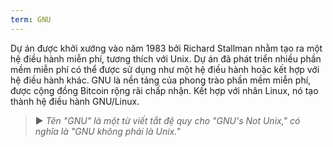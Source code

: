 ```yaml
---
term: GNU
---
```


Dự án được khởi xướng vào năm 1983 bởi Richard Stallman nhằm tạo ra một hệ điều hành miễn phí, tương thích với Unix. Dự án đã phát triển nhiều phần mềm miễn phí có thể được sử dụng như một hệ điều hành hoặc kết hợp với hệ điều hành khác. GNU là nền tảng của phong trào phần mềm miễn phí, được cộng đồng Bitcoin rộng rãi chấp nhận. Kết hợp với nhân Linux, nó tạo thành hệ điều hành GNU/Linux.

> ► *Tên "GNU" là một từ viết tắt đệ quy cho "GNU's Not Unix," có nghĩa là "GNU không phải là Unix."*